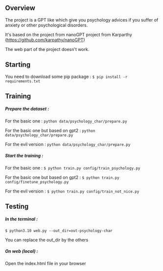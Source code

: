 ## Overview
The project is a GPT like which give you psychology advices if you suffer of anxiety or other psychological disorders.

It's based on the project from nanoGPT project from Karparthy (https://github.com/karpathy/nanoGPT)

The web part of the project doesn't work.

## Starting 
You need to download some pip package :
``$ pip install -r requirements.txt``

## Training 
##### Prepare the dataset :
For the basic one :
``python data/psychology_char/prepare.py``

For the basic one but based on gpt2 : 
``python data/psychology_char/prepare.py``

For the evil version : 
``python data/psychology_char/prepare.py``

##### Start the training :
For the basic one :
``$ python train.py config/train_psychology.py``

For the basic one but based on gpt2 : 
``$ python train.py config/finetune_psychology.py``

For the evil version : 
``$ python train.py config/train_not_nice.py``

## Testing
##### In the terminal :
``$ python3.10 web.py --out_dir=out-psychology-char``

You can replace the out_dir by the others 

##### On web (local) :
Open the index.html file in your browser 